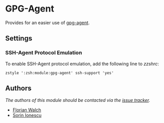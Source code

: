 GPG-Agent
=========

Provides for an easier use of [gpg-agent][1].

Settings
--------

### SSH-Agent Protocol Emulation

To enable SSH-Agent protocol emulation, add the following line to *zzshrc*:

    zstyle ':zsh:module:gpg-agent' ssh-support 'yes'

Authors
-------

*The authors of this module should be contacted via the [issue tracker][2].*

  - [Florian Walch](https://github.com/fwalch)
  - [Sorin Ionescu](https://github.com/sorin-ionescu)

[1]: http://linux.die.net/man/1/gpg-agent
[2]: https://github.com/sorin-ionescu/zsh/issues

